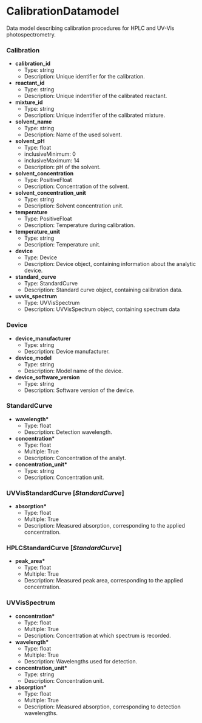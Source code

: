 # CalibrationDatamodel

Data model describing calibration procedures for HPLC and UV-Vis photospectrometry.

### Calibration

- __calibration_id__
  - Type: string
  - Description: Unique identifier for the calibration.
- __reactant_id__
  - Type: string
  - Description: Unique indentifier of the calibrated reactant.
- __mixture_id__
  - Type: string
  - Description: Unique indentifier of the calibrated mixture.
- __solvent_name__
  - Type: string
  - Description: Name of the used solvent.
- __solvent_pH__
  - Type: float
  - inclusiveMinimum: 0
  - inclusiveMaximum: 14
  - Description: pH of the solvent.
- __solvent_concentration__
  - Type: PositiveFloat
  - Description: Concentration of the solvent.
- __solvent_concentration_unit__
  - Type: string
  - Description: Solvent concentration unit.
- __temperature__
  - Type: PositiveFloat
  - Description: Temperature during calibration.
- __temperature_unit__
  - Type: string
  - Description: Temperature unit.
- __device__
  - Type: Device
  - Description: Device object, containing information about the analytic device.
- __standard_curve__
  - Type: StandardCurve
  - Description: Standard curve object, containing calibration data.
- __uvvis_spectrum__
  - Type: UVVisSpectrum
  - Description: UVVisSpectrum object, containing spectrum data

### Device

- __device_manufacturer__
  - Type: string
  - Description: Device manufacturer.
- __device_model__
  - Type: string
  - Description: Model name of the device.
- __device_software_version__
  - Type: string
  - Description: Software version of the device.

### StandardCurve

- __wavelength*__
  - Type: float
  - Description: Detection wavelength.
- __concentration*__
  - Type: float
  - Multiple: True
  - Description: Concentration of the analyt.
- __concentration_unit*__
  - Type: string
  - Description: Concentration unit.

### UVVisStandardCurve [_StandardCurve_]

- __absorption*__
  - Type: float
  - Multiple: True
  - Description: Measured absorption, corresponding to the applied concentration.

### HPLCStandardCurve [_StandardCurve_]

- __peak_area*__
  - Type: float
  - Multiple: True
  - Description: Measured peak area, corresponding to the applied concentration.

### UVVisSpectrum

- __concentration*__
  - Type: float
  - Multiple: True
  - Description: Concentration at which spectrum is recorded.
- __wavelength*__
  - Type: float
  - Multiple: True
  - Description: Wavelengths used for detection.
- __concentration_unit*__
  - Type: string
  - Description: Concentration unit.
- __absorption*__
  - Type: float
  - Multiple: True
  - Description: Measured absorption, corresponding to detection wavelengths.

